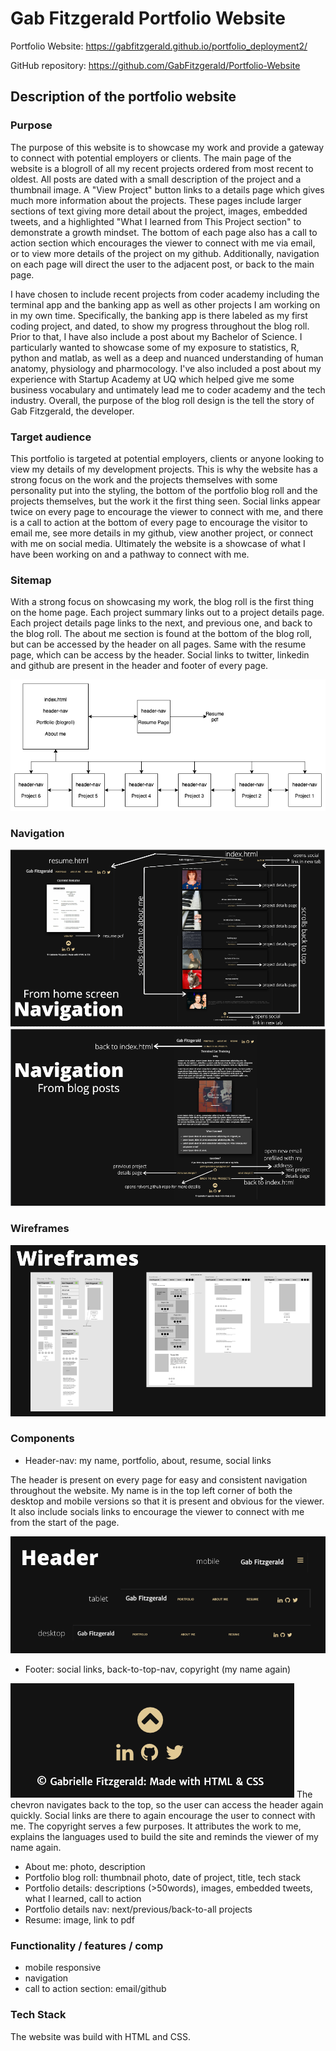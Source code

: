 # Gab Fitzgerald Portfolio Website

Portfolio Website: https://gabfitzgerald.github.io/portfolio_deployment2/

GitHub repository: https://github.com/GabFitzgerald/Portfolio-Website

## Description of the portfolio website
### Purpose 
The purpose of this website is to showcase my work and provide a gateway to connect with potential employers or clients. The main page of the website is a blogroll of all my recent projects ordered from most recent to oldest. All posts are dated with a small description of the project and a thumbnail image. A "View Project" button links to a details page which gives much more information about the projects. These pages include larger sections of text giving more detail about the project, images, embedded tweets, and a highlighted "What I learned from This Project section" to demonstrate a growth mindset. The bottom of each page also has a call to action section which encourages the viewer to connect with me via email, or to view more details of the project on my github. Additionally, navigation on each page will direct the user to the adjacent post, or back to the main page. 

I have chosen to include recent projects from coder academy including the terminal app and the banking app as well as other projects I am working on in my own time. Specifically, the banking app is there labeled as my first coding project, and dated, to show my progress throughout the blog roll. Prior to that, I have also include a post about my Bachelor of Science. I particularly wanted to showcase some of my exposure to statistics, R, python and matlab, as well as a deep and nuanced understanding of human anatomy, physiology and pharmocology. I've also included a post about my experience with Startup Academy at UQ which helped give me some business vocabulary and untimately lead me to coder academy and the tech industry. Overall, the purpose of the blog roll design  is the tell the story of Gab Fitzgerald, the developer. 

### Target audience
This portfolio is targeted at potential employers, clients or anyone looking to view my details of my development projects. This is why the website has a strong focus on the work and the projects themselves with some personality put into the styling, the bottom of the portfolio blog roll and the projects themselves, but the work it the first thing seen. Social links appear twice on every page to encourage the viewer to connect with me, and there is a call to action at the bottom of every page to encourage the visitor to email me, see more details in my github, view another project, or connect with me on social media. Ultimately the website is a showcase of what I have been working on and a pathway to connect with me.

### Sitemap

With a strong focus on showcasing my work, the blog roll is the first thing on the home page. Each project summary links out to a project details page. Each project details page links to the next, and previous one, and back to the blog roll. The about me section is found at the bottom of the blog roll, but can be accessed by the header on all pages. Same with the resume page, which can be access by the header. Social links to twitter, linkedin and github are present in the header and footer of every page.

![site map](/docs/site_map.png)

### Navigation

![navigation from home screen](/docs/navigation_from_home_screen.png)
![navigation from blog post](/docs/navigation_from_blog_posts.png)

### Wireframes

![wireframes](/docs/wireframes.png)

### Components

- Header-nav: my name, portfolio, about, resume, social links

The header is present on every page for easy and consistent navigation throughout the website. My name is in the top left corner of both the desktop and mobile versions so that it is present and obvious for the viewer. It also include socials links to encourage the viewer to connect with me from the start of the page. 

![header screenshots](/docs/header_screenshots.png)

- Footer: social links, back-to-top-nav, copyright (my name again)

![footer screenshot](/docs/footer_screenshot.png)
The chevron navigates back to the top, so the user can access the header again quickly. Social links are there to again encourage the user to connect with me. The copyright serves a few purposes. It attributes the work to me, explains the languages used to build the site and reminds the viewer of my name again.

- About me: photo, description
- Portfolio blog roll: thumbnail photo, date of project, title, tech stack
- Portfolio details: descriptions (>50words), images, embedded tweets, what I learned, call to action
- Portfolio details nav: next/previous/back-to-all projects
- Resume: image, link to pdf


### Functionality / features / comp



- mobile responsive
- navigation
- call to action section: email/github

### Tech Stack
The website was build with HTML and CSS.